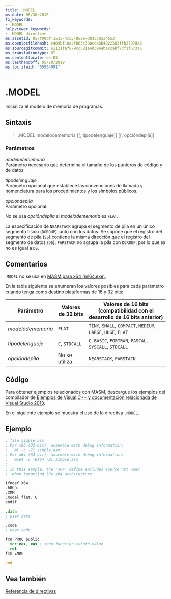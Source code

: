 ```yaml
---
title: .MODEL
ms.date: 08/30/2018
f1_keywords:
- .MODEL
helpviewer_keywords:
- .MODEL directive
ms.assetid: 057f00df-1515-4c55-852a-d936c8a34b53
ms.openlocfilehash: c409bf10a2f863c380cda6b4822583ffb3787da6
ms.sourcegitcommit: 61121faf879cc581a4d39e4baccabf7cf1f673a5
ms.translationtype: HT
ms.contentlocale: es-ES
ms.lasthandoff: 05/20/2019
ms.locfileid: "65934091"
---
```

# <a name="model"></a>.MODEL

Inicializa el modelo de memoria de programas.

## <a name="syntax"></a>Sintaxis

> .MODEL modelodememoria [[, tipodelenguaje]] [[, opcióndepila]]

### <a name="parameters"></a>Parámetros

*modelodememoria*<br/>
Parámetro necesario que determina el tamaño de los punteros de código y de datos.

*tipodelenguaje*<br/>
Parámetro opcional que establece las convenciones de llamada y nomenclatura para los procedimientos y los símbolos públicos.

*opcióndepila*<br/>
Parámetro opcional.

No se usa *opcióndepila* si *modelodememoria* es `FLAT`.

La especificación de `NEARSTACK` agrupa el segmento de pila en un único segmento físico (`DGROUP`) junto con los datos. Se supone que el registro del segmento de pila (`SS`) contiene la misma dirección que el registro del segmento de datos (`DS`). `FARSTACK` no agrupa la pila con `DGROUP`; por lo que `SS` no es igual a `DS`.

## <a name="remarks"></a>Comentarios

.`MODEL` no se usa en [MASM para x64 (ml64.exe)](../../assembler/masm/masm-for-x64-ml64-exe.md).

En la tabla siguiente se enumeran los valores posibles para cada parámetro cuando tenga como destino plataformas de 16 y 32 bits:

|Parámetro|Valores de 32 bits|Valores de 16 bits (compatibilidad con el desarrollo de 16 bits anterior)|
|---------------|--------------------|----------------------------------------------------------------|
|*modelodememoria*|`FLAT`|`TINY`, `SMALL`, `COMPACT`, `MEDIUM`, `LARGE`, `HUGE`, `FLAT`|
|*tipodelenguaje*|`C`, `STDCALL`|`C`, `BASIC`, `FORTRAN`, `PASCAL`, `SYSCALL`, `STDCALL`|
|*opcióndepila*|No se utiliza|`NEARSTACK`, `FARSTACK`|

## <a name="code"></a>Código

Para obtener ejemplos relacionados con MASM, descargue los ejemplos del compilador de [Ejemplos de Visual C++ y documentación relacionada de Visual Studio 2010](https://go.microsoft.com/fwlink/p/?linkid=178749).

En el siguiente ejemplo se muestra el uso de la directiva `.MODEL`.

## <a name="example"></a>Ejemplo

```asm
; file simple.asm
; For x86 (32-bit), assemble with debug information:
;   ml -c -Zi simple.asm
; For x64 (64-bit), assemble with debug information:
;   ml64 -c -DX64 -Zi simple.asm
;
; In this sample, the 'X64' define excludes source not used
;  when targeting the x64 architecture

ifndef X64
.686p
.XMM
.model flat, C
endif

.data
; user data

.code
; user code

fxn PROC public
  xor eax, eax ; zero function return value
  ret
fxn ENDP

end
```

## <a name="see-also"></a>Vea también

[Referencia de directivas](../../assembler/masm/directives-reference.md)<br/>
